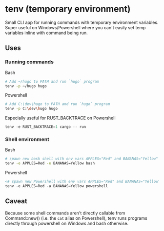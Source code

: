 # tenv (temporary environment)
Small CLI app for running commands with temporary environment variables. Super useful on Windows/Powershell where you can't easily set temp variables inline with command being run.

## Uses
### Running commands
Bash
```bash
# Add ~/hugo to PATH and run `hugo` program
tenv -p ~/hugo hugo
```
Powershell
```bash
# Add C:\dev\hugo to PATH and run `hugo` program
tenv -p C:\dev\hugo hugo
```

Especially useful for RUST_BACKTRACE on Powershell
```powershell
tenv -e RUST_BACKTRACE=1 cargo -- run
```
### Shell environment
Bash
```bash
# spawn new bash shell with env vars APPLES="Red" and BANANAS="Yellow"
tenv -e APPLES=Red -e BANANAS=Yellow bash
```
Powershell
```powershell
<# spawn new Powershell with env vars APPLES="Red" and BANANAS="Yellow" #>
tenv -e APPLES=Red -a BANANAS=Yellow powershell
```

## Caveat
Because some shell commands aren't directly callable from Command::new() (i.e. the `cat` alias on Powershell), tenv runs programs directly through powershell on Windows and bash otherwise.